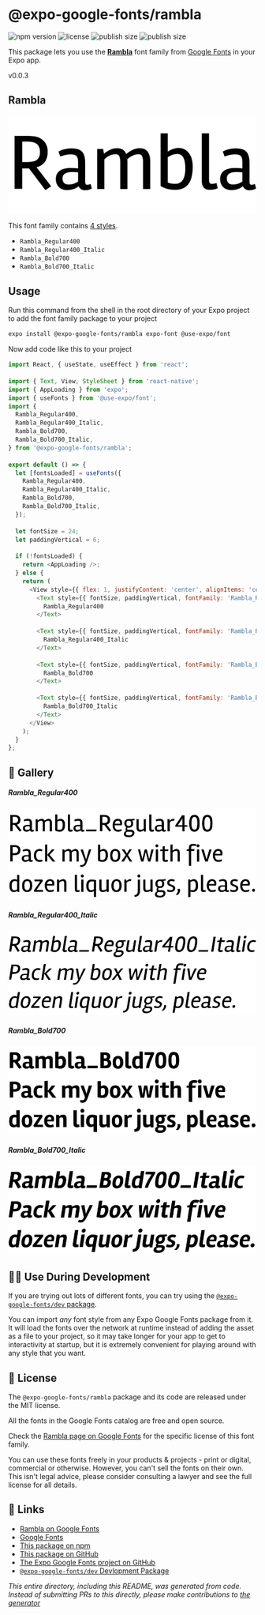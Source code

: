 # @expo-google-fonts/rambla

![npm version](https://flat.badgen.net/npm/v/@expo-google-fonts/rambla)
![license](https://flat.badgen.net/github/license/expo/google-fonts)
![publish size](https://flat.badgen.net/packagephobia/install/@expo-google-fonts/rambla)
![publish size](https://flat.badgen.net/packagephobia/publish/@expo-google-fonts/rambla)

This package lets you use the [**Rambla**](https://fonts.google.com/specimen/Rambla) font family from [Google Fonts](https://fonts.google.com/) in your Expo app.

v0.0.3

## Rambla

![Rambla](./font-family.png)

This font family contains [4 styles](#-gallery).

- `Rambla_Regular400`
- `Rambla_Regular400_Italic`
- `Rambla_Bold700`
- `Rambla_Bold700_Italic`

## Usage

Run this command from the shell in the root directory of your Expo project to add the font family package to your project
```sh
expo install @expo-google-fonts/rambla expo-font @use-expo/font
```

Now add code like this to your project
```js
import React, { useState, useEffect } from 'react';

import { Text, View, StyleSheet } from 'react-native';
import { AppLoading } from 'expo';
import { useFonts } from '@use-expo/font';
import {
  Rambla_Regular400,
  Rambla_Regular400_Italic,
  Rambla_Bold700,
  Rambla_Bold700_Italic,
} from '@expo-google-fonts/rambla';

export default () => {
  let [fontsLoaded] = useFonts({
    Rambla_Regular400,
    Rambla_Regular400_Italic,
    Rambla_Bold700,
    Rambla_Bold700_Italic,
  });

  let fontSize = 24;
  let paddingVertical = 6;

  if (!fontsLoaded) {
    return <AppLoading />;
  } else {
    return (
      <View style={{ flex: 1, justifyContent: 'center', alignItems: 'center' }}>
        <Text style={{ fontSize, paddingVertical, fontFamily: 'Rambla_Regular400' }}>
          Rambla_Regular400
        </Text>

        <Text style={{ fontSize, paddingVertical, fontFamily: 'Rambla_Regular400_Italic' }}>
          Rambla_Regular400_Italic
        </Text>

        <Text style={{ fontSize, paddingVertical, fontFamily: 'Rambla_Bold700' }}>
          Rambla_Bold700
        </Text>

        <Text style={{ fontSize, paddingVertical, fontFamily: 'Rambla_Bold700_Italic' }}>
          Rambla_Bold700_Italic
        </Text>
      </View>
    );
  }
};

```

## 🔡 Gallery

##### Rambla_Regular400
![Rambla_Regular400](./8cc56fcd2e3777d5c3699b8db651965ee39a057e20813adb1a07b181a8511e65.ttf.png)

##### Rambla_Regular400_Italic
![Rambla_Regular400_Italic](./6486467dd0269443e3b474df8d13f8a02e42791674f0fcf5964b9ee8419cdbae.ttf.png)

##### Rambla_Bold700
![Rambla_Bold700](./3c855f5e3c26200aeb6e55a7d0bbf80b16fceb67ab65b97d50a788c68d315379.ttf.png)

##### Rambla_Bold700_Italic
![Rambla_Bold700_Italic](./f20b77570105aff68e4179538c4243221228d9f13bc6eb988847fdf6800b97b4.ttf.png)


## 👩‍💻 Use During Development

If you are trying out lots of different fonts, you can try using the [`@expo-google-fonts/dev` package](https://github.com/expo/google-fonts/tree/master/font-packages/dev#readme).

You can import *any* font style from any Expo Google Fonts package from it. It will load the fonts
over the network at runtime instead of adding the asset as a file to your project, so it may take longer
for your app to get to interactivity at startup, but it is extremely convenient
for playing around with any style that you want.

## 📖 License

The `@expo-google-fonts/rambla` package and its code are released under the MIT license.

All the fonts in the Google Fonts catalog are free and open source.

Check the [Rambla page on Google Fonts](https://fonts.google.com/specimen/Rambla) for the specific license of this font family.

You can use these fonts freely in your products & projects - print or digital, commercial or otherwise. However, you can't sell the fonts on their own. This isn't legal advice, please consider consulting a lawyer and see the full license for all details.

## 🔗 Links

- [Rambla on Google Fonts](https://fonts.google.com/specimen/Rambla)
- [Google Fonts](https://fonts.google.com/)
- [This package on npm](https://www.npmjs.com/package/@expo-google-fonts/rambla)
- [This package on GitHub](https://github.com/expo/google-fonts/tree/master/font-packages/rambla)
- [The Expo Google Fonts project on GitHub](https://github.com/expo/google-fonts)
- [`@expo-google-fonts/dev` Devlopment Package](https://github.com/expo/google-fonts/tree/master/font-packages/dev)


*This entire directory, including this README, was generated from code. Instead of submitting PRs to this directly, please make contributions to [the generator](https://github.com/expo/google-fonts/tree/master/packages/generator)*
